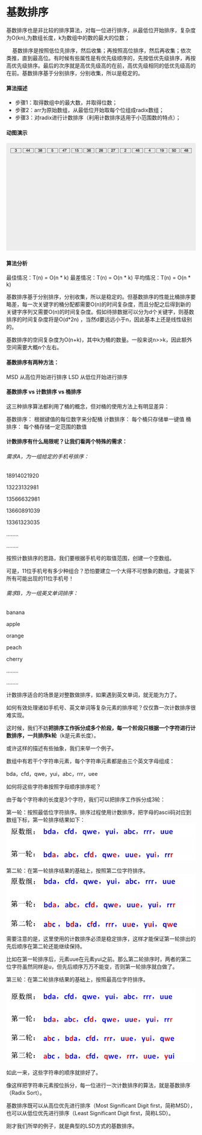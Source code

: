# 基数排序

​    基数排序也是非比较的排序算法，对每一位进行排序，从最低位开始排序，复杂度为O(kn),为数组长度，k为数组中的数的最大的位数；

    基数排序是按照低位先排序，然后收集；再按照高位排序，然后再收集；依次类推，直到最高位。有时候有些属性是有优先级顺序的，先按低优先级排序，再按高优先级排序。最后的次序就是高优先级高的在前，高优先级相同的低优先级高的在前。基数排序基于分别排序，分别收集，所以是稳定的。

#### 算法描述

* 步骤1：取得数组中的最大数，并取得位数；
* 步骤2：arr为原始数组，从最低位开始取每个位组成radix数组；
* 步骤3：对radix进行计数排序（利用计数排序适用于小范围数的特点）；

#### 动图演示
![基数排序](../image/c3/rs-1.jpg)

#### 算法分析

最佳情况：T(n) = O(n * k)
最差情况：T(n) = O(n * k)
平均情况：T(n) = O(n * k)

基数排序基于分别排序，分别收集，所以是稳定的。但基数排序的性能比桶排序要略差，每一次关键字的桶分配都需要O(n)的时间复杂度，而且分配之后得到新的关键字序列又需要O(n)的时间复杂度。假如待排数据可以分为d个关键字，则基数排序的时间复杂度将是O(d*2n) ，当然d要远远小于n，因此基本上还是线性级别的。

基数排序的空间复杂度为O(n+k)，其中k为桶的数量。一般来说n>>k，因此额外空间需要大概n个左右。

####  基数排序有两种方法：

MSD 从高位开始进行排序
LSD 从低位开始进行排序

#### 基数排序 vs 计数排序 vs 桶排序

这三种排序算法都利用了桶的概念，但对桶的使用方法上有明显差异：

基数排序： 根据键值的每位数字来分配桶
计数排序： 每个桶只存储单一键值
桶排序： 每个桶存储一定范围的数值



#### 计数排序有什么局限呢？让我们看两个特殊的需求：

###### 需求A，为一组给定的手机号排序：

18914021920

13223132981

13566632981

13660891039

13361323035

........

........

按照计数排序的思路，我们要根据手机号的取值范围，创建一个空数组。

可是，11位手机号有多少种组合？恐怕要建立一个大得不可想象的数组，才能装下所有可能出现的11位手机号！

###### 需求B，为一组英文单词排序：

banana

apple

orange

peach

cherry

........

........

计数排序适合的场景是对整数做排序，如果遇到英文单词，就无能为力了。

如何有效处理诸如手机号、英文单词等复杂元素的排序呢？仅仅靠一次计数排序很难实现。

这时候，我们不妨**把排序工作拆分成多个阶段，每一个阶段只根据一个字符进行计数排序，一共排序k轮**（k是元素长度）。

或许这样的描述有些抽象，我们来举一个例子。

数组中有若干个字符串元素，每个字符串元素都是由三个英文字母组成：

bda，cfd，qwe，yui，abc，rrr，uee

如何将这些字符串按照字母顺序排序呢？

由于每个字符串的长度是3个字符，我们可以把排序工作拆分成3轮：

第一轮：按照最低位字符排序。排序过程使用计数排序，把字母的ascii码对应到数组下标，第一轮排序结果如下：
![基数排序](../image/c3/rs-2.png)

第二轮：在第一轮排序结果的基础上，按照第二位字符排序。
![基数排序](../image/c3/rs-3.png)

需要注意的是，这里使用的计数排序必须是稳定排序，这样才能保证第一轮排出的先后顺序在第二轮还能继续保持。

比如在第一轮排序后，元素uue在元素yui之前。那么第二轮排序时，两者的第二位字符虽然同样是u，但先后顺序万万不能变，否则第一轮排序就白做了。

第三轮：在第二轮排序结果的基础上，按照最高位字符排序。

![基数排序](../image/c3/rs-4.png)

如此一来，这些字符串的顺序就排好了。

像这样把字符串元素按位拆分，每一位进行一次计数排序的算法，就是基数排序（Radix Sort）。

基数排序既可以从高位优先进行排序（Most Significant Digit first，简称MSD），也可以从低位优先进行排序（Least Significant Digit first，简称LSD）。

刚才我们所举的例子，就是典型的LSD方式的基数排序。